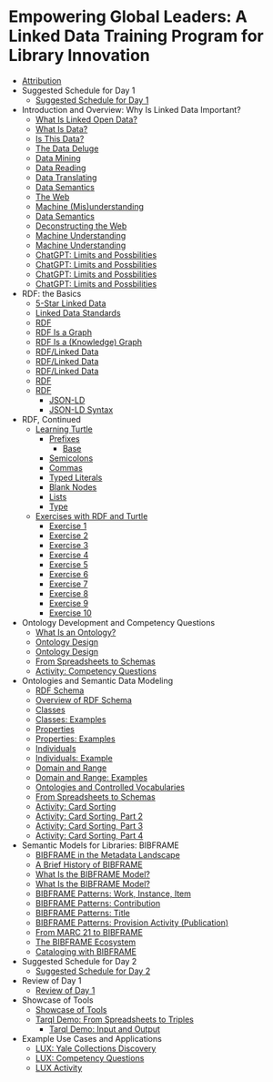 # Empowering Global Leaders: A Linked Data Training Program for Library Innovation

-   [Attribution](attribution.md)
-   Suggested Schedule for Day 1
    -   [Suggested Schedule for Day 1](day_1/suggested_schedule.md)
-   Introduction and Overview: Why Is Linked Data Important?
    -   [What Is Linked Open Data?](day_1/lesson_0/what_is_linked_open_data.md)
    -   [What Is Data?](day_1/lesson_0/what_is_data.md)
    -   [Is This Data?](day_1/lesson_0/is_this_data.md)
    -   [The Data Deluge](day_1/lesson_0/data_deluge.md)
    -   [Data Mining](day_1/lesson_0/data_mining.md)
    -   [Data Reading](day_1/lesson_0/data_reading.md)
    -   [Data Translating](day_1/lesson_0/data_translating.md)
    -   [Data Semantics](day_1/lesson_0/data_semantics.md)
    -   [The Web](day_1/lesson_0/the_web.md)
    -   [Machine \(Mis\)understanding](day_1/lesson_0/machine_misunderstanding.md)
    -   [Data Semantics](day_1/lesson_0/data_semantics_2.md)
    -   [Deconstructing the Web](day_1/lesson_0/deconstructing_the_web.md)
    -   [Machine Understanding](day_1/lesson_0/machine_understanding.md)
    -   [Machine Understanding](day_1/lesson_0/machine_understanding_2.md)
    -   [ChatGPT: Limits and Possbilities](day_1/lesson_0/chatgpt_limits_and_possibilities.md)
    -   [ChatGPT: Limits and Possbilities](day_1/lesson_0/semantic_web_won.md)
    -   [ChatGPT: Limits and Possbilities](day_1/lesson_0/snow_white_problem.md)
    -   [ChatGPT: Limits and Possbilities](day_1/lesson_0/chatgpt_limits_and_possibilities_2.md)
-   RDF: the Basics
    -   [5-Star Linked Data](day_1/lesson_1/five_star_linked_data.md)
    -   [Linked Data Standards](day_1/lesson_1/linked_data_standards.md)
    -   [RDF](day_1/lesson_1/rdf.md)
    -   [RDF Is a Graph](day_1/lesson_1/rdf_is_a_graph.md)
    -   [RDF Is a \(Knowledge\) Graph](day_1/lesson_1/rdf_is_a_knowledge_graph.md)
    -   [RDF/Linked Data](day_1/lesson_1/rdf_linked_data.md)
    -   [RDF/Linked Data](day_1/lesson_1/rdf_linked_data_2.md)
    -   [RDF/Linked Data](day_1/lesson_1/rdf_linked_data_3.md)
    -   [RDF](day_1/lesson_1/rdf_5.md)
    -   [RDF](day_1/lesson_1/rdf_6.md)
        -   [JSON-LD](day_1/lesson_1/rdf_6.md#json-ld)
        -   [JSON-LD Syntax](day_1/lesson_1/rdf_6.md#json-ld_2)
-   RDF, Continued
    -   [Learning Turtle](day_1/lesson_2/learning_turtle.md)
        -   [Prefixes](day_1/lesson_2/learning_turtle.md#prefixes)
            -   [Base](day_1/lesson_2/learning_turtle.md#base)
        -   [Semicolons](day_1/lesson_2/learning_turtle.md#semicolons)
        -   [Commas](day_1/lesson_2/learning_turtle.md#commas)
        -   [Typed Literals](day_1/lesson_2/learning_turtle.md#typed_literals)
        -   [Blank Nodes](day_1/lesson_2/learning_turtle.md#blank_nodes)
        -   [Lists](day_1/lesson_2/learning_turtle.md#lists)
        -   [Type](day_1/lesson_2/learning_turtle.md#type)
    -   [Exercises with RDF and Turtle](day_1/lesson_2/exercises_with_rdf_and_turtle.md)
        -   [Exercise 1](day_1/lesson_2/exercises_with_rdf_and_turtle.md#exercises_with_rdf_and_turtle_exercise_1)
        -   [Exercise 2](day_1/lesson_2/exercises_with_rdf_and_turtle.md#exercises_with_rdf_and_turtle_exercise_2)
        -   [Exercise 3](day_1/lesson_2/exercises_with_rdf_and_turtle.md#exercises_with_rdf_and_turtle_exercise_3)
        -   [Exercise 4](day_1/lesson_2/exercises_with_rdf_and_turtle.md#exercises_with_rdf_and_turtle_exercise_4)
        -   [Exercise 5](day_1/lesson_2/exercises_with_rdf_and_turtle.md#exercises_with_rdf_and_turtle_exercise_5)
        -   [Exercise 6](day_1/lesson_2/exercises_with_rdf_and_turtle.md#exercises_with_rdf_and_turtle_exercise_6)
        -   [Exercise 7](day_1/lesson_2/exercises_with_rdf_and_turtle.md#exercises_with_rdf_and_turtle_exercise_7)
        -   [Exercise 8](day_1/lesson_2/exercises_with_rdf_and_turtle.md#exercises_with_rdf_and_turtle_exercise_8)
        -   [Exercise 9](day_1/lesson_2/exercises_with_rdf_and_turtle.md#exercises_with_rdf_and_turtle_exercise_9)
        -   [Exercise 10](day_1/lesson_2/exercises_with_rdf_and_turtle.md#exercises_with_rdf_and_turtle_exercise_10)
-   Ontology Development and Competency Questions
    -   [What Is an Ontology?](day_1/lesson_3/what_is_an_ontology.md)
    -   [Ontology Design](day_1/lesson_3/ontology_design.md)
    -   [Ontology Design](day_1/lesson_3/ontology_design_2.md)
    -   [From Spreadsheets to Schemas](day_1/lesson_3/from_spreadsheets_to_schemas.md)
    -   [Activity: Competency Questions](day_1/lesson_3/activity_competency_questions.md)
-   Ontologies and Semantic Data Modeling
    -   [RDF Schema](day_1/lesson_4/rdf_schema.md)
    -   [Overview of RDF Schema](day_1/lesson_4/rdf_schema_overview.md)
    -   [Classes](day_1/lesson_4/classes.md)
    -   [Classes: Examples](day_1/lesson_4/classes_2.md)
    -   [Properties](day_1/lesson_4/properties.md)
    -   [Properties: Examples](day_1/lesson_4/properties_2.md)
    -   [Individuals](day_1/lesson_4/individuals.md)
    -   [Individuals: Example](day_1/lesson_4/individuals_examples.md)
    -   [Domain and Range](day_1/lesson_4/domain_and_range.md)
    -   [Domain and Range: Examples](day_1/lesson_4/domain_and_range_2.md)
    -   [Ontologies and Controlled Vocabularies](day_1/lesson_4/ontologies_and_controlled_vocabularies.md)
    -   [From Spreadsheets to Schemas](day_1/lesson_4/from_spreadsheets_to_schemas_2.md)
    -   [Activity: Card Sorting](day_1/lesson_4/activity_card_sorting.md)
    -   [Activity: Card Sorting, Part 2](day_1/lesson_4/activity_card_sorting_2.md)
    -   [Activity: Card Sorting, Part 3](day_1/lesson_4/activity_card_sorting_3.md)
    -   [Activity: Card Sorting, Part 4](day_1/lesson_4/activity_card_sorting_4.md)
-   Semantic Models for Libraries: BIBFRAME
    -   [BIBFRAME in the Metadata Landscape](day_1/lesson_5/topic_1/bibframe_in_the_metadata_landscape.md)
    -   [A Brief History of BIBFRAME](day_1/lesson_5/topic_1/brief_history_of_bibframe.md)
    -   [What Is the BIBFRAME Model?](day_1/lesson_5/topic_1/bibframe_model.md)
    -   [What Is the BIBFRAME Model?](day_1/lesson_5/topic_1/bibframe_model_2.md)
    -   [BIBFRAME Patterns: Work, Instance, Item](day_1/lesson_5/topic_1/bibframe_patterns_work_instance_item.md)
    -   [BIBFRAME Patterns: Contribution](day_1/lesson_5/topic_1/bibframe_patterns_contribution.md)
    -   [BIBFRAME Patterns: Title](day_1/lesson_5/topic_1/bibframe_patterns_title.md)
    -   [BIBFRAME Patterns: Provision Activity \(Publication\)](day_1/lesson_5/topic_1/bibframe_patterns_provision_publication.md)
    -   [From MARC 21 to BIBFRAME](day_1/lesson_5/topic_1/from_marc_to_bibframe.md)
    -   [The BIBFRAME Ecosystem](day_1/lesson_5/topic_1/bibframe_ecosystem.md)
    -   [Cataloging with BIBFRAME](day_1/lesson_5/topic_1/cataloging_activity.md)
-   Suggested Schedule for Day 2
    -   [Suggested Schedule for Day 2](day_2/suggested_schedule.md)
-   Review of Day 1
    -   [Review of Day 1](day_2/lesson_0/review_of_day_1.md)
-   Showcase of Tools
    -   [Showcase of Tools](day_2/lesson_1/showcase_of_tools.md)
    -   [Tarql Demo: From Spreadsheets to Triples](day_2/lesson_1/tarql_demo.md)
        -   [Tarql Demo: Input and Output](day_2/lesson_1/tarql_demo.md#tarql_demo_2)
-   Example Use Cases and Applications
    -   [LUX: Yale Collections Discovery](day_2/lesson_2/lux_yale_collections_discovery.md)
    -   [LUX: Competency Questions](day_2/lesson_2/lux_yale_collections_discovery_competency_questions.md)
    -   [LUX Activity](day_2/lesson_2/lux_yale_collections_discovery_activity.md)

